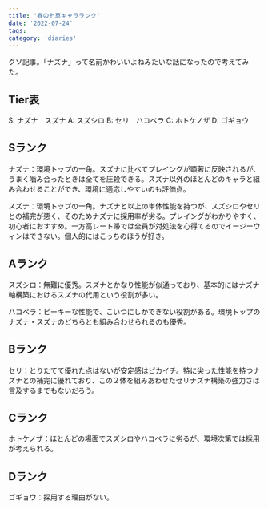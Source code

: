 ```yaml
---
title: '春の七草キャラランク'
date: '2022-07-24'
tags:
category: 'diaries'
---
```


クソ記事。「ナズナ」って名前かわいいよねみたいな話になったので考えてみた。

## Tier表

S: ナズナ　スズナ
A: スズシロ
B: セリ　ハコベラ
C: ホトケノザ
D: ゴギョウ

## Sランク

ナズナ：環境トップの一角。スズナに比べてプレイングが顕著に反映されるが、うまく嚙み合ったときは全てを圧殺できる。スズナ以外のほとんどのキャラと組み合わせることができ、環境に適応しやすいのも評価点。

スズナ：環境トップの一角。ナズナと以上の単体性能を持つが、スズシロやセリとの補完が悪く、そのためナズナに採用率が劣る。プレイングがわかりやすく、初心者におすすめ。一方高レート帯では全員が対処法を心得てるのでイージーウィンはできない。個人的にはこっちのほうが好き。

## Aランク

スズシロ：無難に優秀。スズナとかなり性能が似通っており、基本的にはナズナ軸構築におけるスズナの代用という役割が多い。

ハコベラ：ピーキーな性能で、こいつにしかできない役割がある。環境トップのナズナ・スズナのどちらとも組み合わせられるのも優秀。

## Bランク

セリ：とりたてて優れた点はないが安定感はピカイチ。特に尖った性能を持つナズナとの補完に優れており、この２体を組みあわせたセリナズナ構築の強力さは言及するまでもないだろう。

## Cランク

ホトケノザ：ほとんどの場面でスズシロやハコベラに劣るが、環境次第では採用が考えられる。

## Dランク

ゴギョウ：採用する理由がない。
